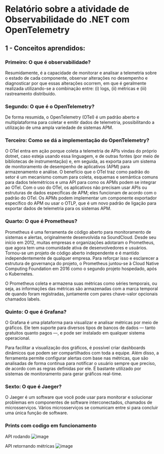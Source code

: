 # Relatório sobre a atividade de Observabilidade do .NET com OpenTelemetry

## 1 - Conceitos aprendidos:

### Primeiro: O que é observabilidade?
Resumidamente, é a capacidade de monitorar e analisar a telemetria sobre o estado de cada componente, observar alterações no desempenho e diagnosticar por que essas alterações ocorrem, em que é geralmente realizada utilizando-se a combinação entre: (i) logs, (ii) métricas e (iii) rastreamento distribuído.

### Segundo: O que é o OpenTelemetry?
De forma resumida, o OpenTelemetry (OTel) é um padrão aberto e multiplataforma para coletar e emitir dados de telemetria, possibilitando a utilização de uma ampla variedade de sistemas APM.

### Terceiro: Como se dá a implementação do OpenTelemetry?
O OTel entra em ação porque coleta a telemetria de APIs vindas do próprio dotnet, caso esteja usando essa linguagem, e de outras fontes (por meio de bibliotecas de instrumentação) e, em seguida, as exporta para um sistema de monitoramento de desempenho de aplicativos (APM) para armazenamento e análise. O benefício que o OTel traz como padrão do setor é um mecanismo comum para coleta, esquemas e semântica comuns para dados telemétricos e uma API para como os APMs podem se integrar ao OTel. Com o uso do OTel, os aplicativos não precisam usar APIs ou estruturas de dados específicas de APM; eles funcionam de acordo com o padrão do OTel. Os APMs podem implementar um componente exportador específico do APM ou usar o OTLP, que é um novo padrão de ligação para exportar dados de telemetria para os sistemas APM.

### Quarto: O que é Prometheus?

Prometheus é uma ferramenta de código aberto para monitoramento de sistemas e alertas, originalmente desenvolvida na SoundCloud. Desde seu início em 2012, muitas empresas e organizações adotaram o Prometheus, que agora tem uma comunidade ativa de desenvolvedores e usuários. Tornou-se um projeto de código aberto independente e é mantido independentemente de qualquer empresa. Para reforçar isso e esclarecer a estrutura de governança do projeto, o Prometheus juntou-se à Cloud Native Computing Foundation em 2016 como o segundo projeto hospedado, após o Kubernetes.

O Prometheus coleta e armazena suas métricas como séries temporais, ou seja, as informações das métricas são armazenadas com a marca temporal de quando foram registradas, juntamente com pares chave-valor opcionais chamados labels.

### Quinto: O que é Grafana?

O Grafana é uma plataforma para visualizar e analisar métricas por meio de gráficos. Ele tem suporte para diversos tipos de bancos de dados — tanto gratuitos quanto pagos —, e pode ser instalado em qualquer sistema operacional.

Para facilitar a visualização dos gráficos, é possível criar dashboards dinâmicos que podem ser compartilhados com toda a equipe. Além disso, a ferramenta permite configurar alertas com base nas métricas, que são analisadas de forma contínua para notificar o usuário sempre que preciso, de acordo com as regras definidas por ele. É bastante utilizado por sistemas de monitoramento para gerar gráficos real-time.

### Sexto: O que é Jaeger?

O Jaeger é um software que você pode usar para monitorar e solucionar problemas em componentes de software interconectados, chamados de microsserviços. Vários microsserviços se comunicam entre si para concluir uma única função de software.

### Prints com codigo em funcionamento

API rodando
![image](https://github.com/yveslevi/metricas-atv/assets/98428867/540278e4-3d36-4088-a4fa-2625f0349575)

API retornando métricas
![image](https://github.com/yveslevi/metricas-atv/assets/98428867/0bf43973-2a41-4a6c-ba7a-45dc613599d0)

